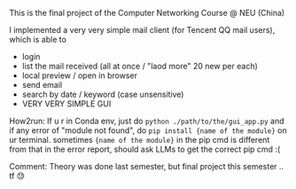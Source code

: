 This is the final project of the Computer Networking Course @ NEU (China)

I implemented a very very simple mail client (for Tencent QQ mail users), which is able to
- login
- list the mail received (all at once / "laod more" 20 new per each)
- local preview / open in browser
- send email
- search by date / keyword (case unsensitive)
- VERY VERY SIMPLE GUI

How2run: If u r in Conda env, just do `python ./path/to/the/gui_app.py` and if any error of "module not found", do `pip install {name of the module}` on ur terminal. sometimes `{name of the module}` in the pip cmd is different from that in the error report, should ask LLMs to get the correct pip cmd :(

Comment: Theory was done last semester, but final project this semester .. tf 😓
